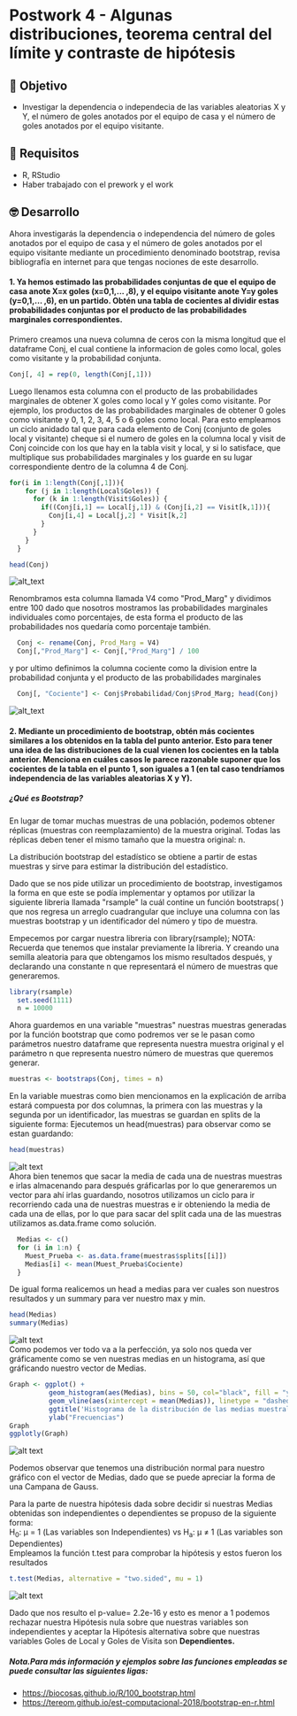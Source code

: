 # Postwork 4 - Algunas distribuciones, teorema central del límite y contraste de hipótesis
## :dart: Objetivo
- Investigar la dependencia o independecia de las variables aleatorias X y Y, el número de goles anotados por el equipo de casa y el número de goles anotados por el equipo visitante.

## 🔧 Requisitos
* R, RStudio
* Haber trabajado con el prework y el work

## 🤓 Desarrollo
Ahora investigarás la dependencia o independencia del número de goles anotados por el equipo de casa y el número de goles anotados por el equipo visitante mediante un procedimiento denominado bootstrap, revisa bibliografía en internet para que tengas nociones de este desarrollo.

#### 1. Ya hemos estimado las probabilidades conjuntas de que el equipo de casa anote X=x goles (x=0,1,... ,8), y el equipo visitante anote Y=y goles (y=0,1,... ,6), en un partido. Obtén una tabla de cocientes al dividir estas probabilidades conjuntas por el producto de las probabilidades marginales correspondientes.

Primero creamos una nueva columna de ceros con la misma longitud que el dataframe Conj, el cual contiene la informacion de goles como local, goles como visitante y la probabilidad conjunta.
```R
Conj[, 4] = rep(0, length(Conj[,1]))
```
Luego llenamos esta columna con el producto de las probabilidades marginales de obtener X goles como local y Y goles como visitante. Por ejemplo, los productos de las probabilidades marginales de obtener 0 goles como visitante y 0, 1, 2, 3, 4, 5 o 6 goles como local.
Para esto empleamos un ciclo anidado tal que para cada elemento de Conj (conjunto de goles local y visitante) cheque si el numero de goles en la columna local y visit de Conj coincide con los que hay en la tabla visit y local, y si lo satisface, que multiplique sus probabilidades marginales y los guarde en su lugar correspondiente dentro de la columna 4 de Conj. 
```R
for(i in 1:length(Conj[,1])){
    for (j in 1:length(Local$Goles)) {
      for (k in 1:length(Visit$Goles)) {
        if((Conj[i,1] == Local[j,1]) & (Conj[i,2] == Visit[k,1])){
          Conj[i,4] = Local[j,2] * Visit[k,2]
        }
      }
    }
  }
```

```R
head(Conj)
```
![alt_text](https://raw.githubusercontent.com/IsmaelOr/BEDU_Proyecto_Equipo15/main/Imagenes/Postwork4/tabla_conj_prod_marg.png)


Renombramos esta columna llamada V4 como "Prod_Marg" y dividimos entre 100 dado que nosotros mostramos las probabilidades marginales individuales como porcentajes, de esta forma el producto de las probabilidades nos quedaría como porcentaje también.
```R
  Conj <- rename(Conj, Prod_Marg = V4)
  Conj[,"Prod_Marg"] <- Conj[,"Prod_Marg"] / 100
```
y por ultimo definimos la columna cociente como la division entre la probabilidad conjunta y el producto de las probabilidades marginales  
```R
  Conj[, "Cociente"] <- Conj$Probabilidad/Conj$Prod_Marg; head(Conj)
```


![alt_text](https://raw.githubusercontent.com/IsmaelOr/BEDU_Proyecto_Equipo15/main/Imagenes/Postwork4/tabla_conj_cociente.png)



#### 2. Mediante un procedimiento de bootstrap, obtén más cocientes similares a los obtenidos en la tabla del punto anterior. Esto para tener una idea de las distribuciones de la cual vienen los cocientes en la tabla anterior. Menciona en cuáles casos le parece razonable suponer que los cocientes de la tabla en el punto 1, son iguales a 1 (en tal caso tendríamos independencia de las variables aleatorias X y Y).
##### ¿Qué es Bootstrap?
En lugar de tomar muchas muestras de una población, podemos obtener réplicas (muestras con reemplazamiento) de la muestra original. Todas las réplicas deben tener el mismo tamaño que la muestra original: n.

La distribución bootstrap del estadístico se obtiene a partir de estas muestras y sirve para estimar la distribución del estadístico.

Dado que se nos pide utilizar un procedimiento de bootstrap, investigamos la forma en que este se podía implementar y optamos por utilizar la siguiente libreria llamada "rsample" la cuál contine un función bootstraps( ) que nos regresa un arreglo cuadrangular que incluye una columna con las muestras bootstrap y un identificador del número y tipo de muestra.

Empecemos por cargar nuestra libreria con library(rsample); NOTA: Recuerda que tenemos que instalar previamente la libreria.
Y creando una semilla aleatoria para que obtengamos los mismo resultados después, y declarando una constante n que representará el número de muestras que generaremos.

```R
library(rsample)
  set.seed(1111)
  n = 10000
```

Ahora guardemos en una variable "muestras" nuestras muestras generadas por la función bootstrap que como podremos ver se le pasan como parámetros nuestro dataframe que representa nuestra muestra original y el parámetro n que representa nuestro número de muestras que queremos generar.

```R
muestras <- bootstraps(Conj, times = n)
```

En la variable muestras como bien mencionamos en la explicación de arriba estará compuesta por dos columnas, la primera con las muestras y la segunda por un identificador, las muestras se guardan en splits de la siguiente forma:
Ejecutemos un head(muestras) para observar como se estan guardando:
```R
head(muestras)
```
![alt text](https://raw.githubusercontent.com/IsmaelOr/BEDU_Proyecto_Equipo15/main/Imagenes/Postwork4/muestras.PNG) <br/>
Ahora bien tenemos que sacar la media de cada una de nuestras muestras e irlas almacenando para después gráficarlas por lo que generaremos un vector para ahí irlas guardando, nosotros utilizamos un ciclo para ir recorriendo cada una de nuestras muestras e ir obteniendo la media de cada una de ellas, por lo que para sacar del split cada una de las muestras utilizamos as.data.frame como solución.

```R
  Medias <- c()
  for (i in 1:n) {
    Muest_Prueba <- as.data.frame(muestras$splits[[i]])
    Medias[i] <- mean(Muest_Prueba$Cociente)
  }
```
De igual forma realicemos un head a medias para ver cuales son nuestros resultados y un summary para ver nuestro max y min.
```R
head(Medias)
summary(Medias)
```
![alt text](https://raw.githubusercontent.com/IsmaelOr/BEDU_Proyecto_Equipo15/main/Imagenes/Postwork4/medias.PNG) <br/>
Como podemos ver todo va a la perfección, ya solo nos queda ver gráficamente como se ven nuestras medias en un histograma, así que gráficando nuestro vector de Medias.

```R
Graph <- ggplot() + 
          geom_histogram(aes(Medias), bins = 50, col="black", fill = "yellow") + 
          geom_vline(aes(xintercept = mean(Medias)), linetype = "dashed", color = "red") +
          ggtitle('Histograma de la distribución de las medias muestrales.')+
          ylab("Frecuencias")
Graph
ggplotly(Graph)
```
![alt text](https://raw.githubusercontent.com/IsmaelOr/BEDU_Proyecto_Equipo15/main/Imagenes/Postwork4/Graph.png)

Podemos observar que tenemos una distribución normal para nuestro gráfico con el vector de Medias, dado que se puede apreciar la forma de una Campana de Gauss. 

Para la parte de nuestra hipótesis dada sobre decidir si nuestras Medias obtenidas son independientes o dependientes se propuso de la siguiente forma: <br/>
H<sub>0</sub>: μ = 1 (Las variables son Independientes) vs H<sub>a</sub>: μ ≠  1  (Las variables son Dependientes) <br/>
Empleamos la función t.test para comprobar la hipótesis y estos fueron los resultados
```R
t.test(Medias, alternative = "two.sided", mu = 1)
```
![alt text](https://raw.githubusercontent.com/IsmaelOr/BEDU_Proyecto_Equipo15/main/Imagenes/Postwork4/test.PNG)

Dado que nos resulto el p-value= 2.2e-16 y esto es menor a 1 podemos rechazar nuestra Hipótesis nula sobre que nuestras variables son independientes y aceptar la Hipótesis alternativa sobre que nuestras variables Goles de Local y Goles de Visita son <strong>Dependientes.</strong>

##### Nota.Para más información y ejemplos sobre las funciones empleadas se puede consultar las siguientes ligas:
* https://biocosas.github.io/R/100_bootstrap.html
* https://tereom.github.io/est-computacional-2018/bootstrap-en-r.html
